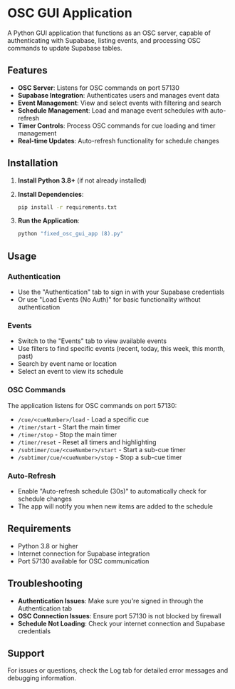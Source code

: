 # OSC GUI Application

A Python GUI application that functions as an OSC server, capable of authenticating with Supabase, listing events, and processing OSC commands to update Supabase tables.

## Features

- **OSC Server**: Listens for OSC commands on port 57130
- **Supabase Integration**: Authenticates users and manages event data
- **Event Management**: View and select events with filtering and search
- **Schedule Management**: Load and manage event schedules with auto-refresh
- **Timer Controls**: Process OSC commands for cue loading and timer management
- **Real-time Updates**: Auto-refresh functionality for schedule changes

## Installation

1. **Install Python 3.8+** (if not already installed)

2. **Install Dependencies**:
   ```bash
   pip install -r requirements.txt
   ```

3. **Run the Application**:
   ```bash
   python "fixed_osc_gui_app (8).py"
   ```

## Usage

### Authentication
- Use the "Authentication" tab to sign in with your Supabase credentials
- Or use "Load Events (No Auth)" for basic functionality without authentication

### Events
- Switch to the "Events" tab to view available events
- Use filters to find specific events (recent, today, this week, this month, past)
- Search by event name or location
- Select an event to view its schedule

### OSC Commands
The application listens for OSC commands on port 57130:

- `/cue/<cueNumber>/load` - Load a specific cue
- `/timer/start` - Start the main timer
- `/timer/stop` - Stop the main timer
- `/timer/reset` - Reset all timers and highlighting
- `/subtimer/cue/<cueNumber>/start` - Start a sub-cue timer
- `/subtimer/cue/<cueNumber>/stop` - Stop a sub-cue timer

### Auto-Refresh
- Enable "Auto-refresh schedule (30s)" to automatically check for schedule changes
- The app will notify you when new items are added to the schedule

## Requirements

- Python 3.8 or higher
- Internet connection for Supabase integration
- Port 57130 available for OSC communication

## Troubleshooting

- **Authentication Issues**: Make sure you're signed in through the Authentication tab
- **OSC Connection Issues**: Ensure port 57130 is not blocked by firewall
- **Schedule Not Loading**: Check your internet connection and Supabase credentials

## Support

For issues or questions, check the Log tab for detailed error messages and debugging information.